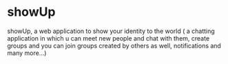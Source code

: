 # showUp
showUp, a web application to show your identity to the world ( a chatting application in which u can meet new people and chat with them, create groups and you can join groups created by others as well, notifications and many more...)
